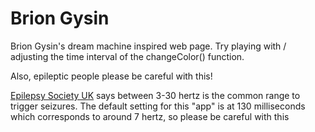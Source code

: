 # Brion Gysin

Brion Gysin's dream machine inspired web page. Try playing with / adjusting the time interval of the changeColor() function. 

Also, epileptic people please be careful with this!

[Epilepsy Society UK](https://epilepsysociety.org.uk/about-epilepsy/epileptic-seizures/seizure-triggers/photosensitive-epilepsy) says between 3-30 hertz is the common range to trigger seizures. The default setting for this "app" is at 130 milliseconds which corresponds to around 7 hertz, so please be careful with this
